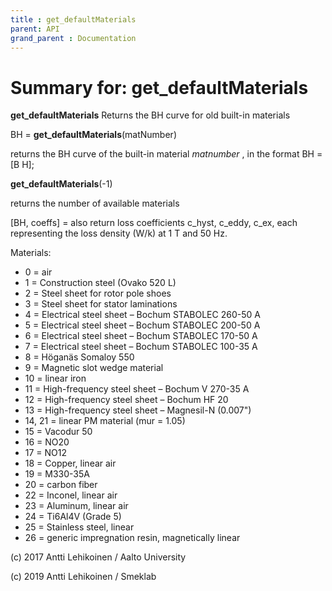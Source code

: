 ```yaml
---
title : get_defaultMaterials
parent: API
grand_parent : Documentation
---
```

# Summary for: **get_defaultMaterials**

**get_defaultMaterials** Returns the BH curve for old built-in materials

BH = **get_defaultMaterials**(matNumber)

returns the BH curve of the built-in material *matnumber* , in the format BH = [B H];

**get_defaultMaterials**(-1)

returns the number of available materials

[BH, coeffs] = also return loss coefficients c_hyst, c_eddy, c_ex, each
representing the loss density (W/k) at 1 T and 50 Hz.

Materials:

*   0 = air
*  1 = Construction steel (Ovako 520 L)
*  2 = Steel sheet for rotor pole shoes
*  3 = Steel sheet for stator laminations
*  4 = Electrical steel sheet – Bochum STABOLEC 260-50 A
*  5 = Electrical steel sheet – Bochum STABOLEC 200-50 A
*  6 = Electrical steel sheet – Bochum STABOLEC 170-50 A
*  7 = Electrical steel sheet – Bochum STABOLEC 100-35 A
*  8 = Höganäs Somaloy 550
*  9 = Magnetic slot wedge material
*  10 = linear iron
*  11 = High-frequency steel sheet – Bochum V 270-35 A
*  12 = High-frequency steel sheet – Bochum HF 20
*  13 = High-frequency steel sheet – Magnesil-N (0.007")
*  14, 21 = linear PM material (mur = 1.05)
*  15 = Vacodur 50
*  16 = NO20
*  17 = NO12
*  18 = Copper, linear air
*  19 = M330-35A
*  20 = carbon fiber
*  22 = Inconel, linear air
*  23 = Aluminum, linear air
*  24 = Ti6Al4V (Grade 5)
*  25 = Stainless steel, linear
*  26 = generic impregnation resin, magnetically linear

(c) 2017 Antti Lehikoinen / Aalto University

(c) 2019 Antti Lehikoinen / Smeklab

